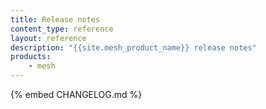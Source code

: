```yaml
---
title: Release notes
content_type: reference
layout: reference
description: "{{site.mesh_product_name}} release notes"
products:
    - mesh
---
```


{% embed CHANGELOG.md %}
